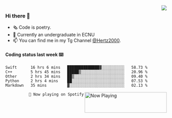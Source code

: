 <img  align="right" src="https://github-readme-stats.vercel.app/api?username=BillChen2K&show_icons=true&count_private=true&hide_title=true">

### Hi there 👋

- 🗞 Code is poetry.
- 🌱 Currently an undergraduate in ECNU
- 📫 You can find me in my Tg Channel [@Hertz2000](https://t.me/Hertz2000).

#### Coding status last week ⌨️

<!--START_SECTION:waka-->
```text
Swift      16 hrs 6 mins   ██████████████▓░░░░░░░░░░   58.73 % 
C++        5 hrs 45 mins   █████▒░░░░░░░░░░░░░░░░░░░   20.96 % 
Other      2 hrs 34 mins   ██▒░░░░░░░░░░░░░░░░░░░░░░   09.40 % 
Python     2 hrs 4 mins    ██░░░░░░░░░░░░░░░░░░░░░░░   07.53 % 
Markdown   35 mins         ▓░░░░░░░░░░░░░░░░░░░░░░░░   02.13 % 
```
<!--END_SECTION:waka-->


<div>
<a href="https://spotify-now-playing.billchen2k.vercel.app/now-playing?open">
   <img align="right" src="https://spotify-now-playing.billchen2k.vercel.app/now-playing" width="256" height="64" alt="Now Playing">
</a>
</div>

<div>
<p align="right"><code>🎵 Now playing on Spotify</code></p>
</div>

<!--
**BillChen2K/BillChen2K** is a ✨ _special_ ✨ repository because its `README.md` (this file) appears on your GitHub profile.

Here are some ideas to get you started:

- 🔭 I’m currently working on ...
- 🌱 I’m currently learning ...
- 👯 I’m looking to collaborate on ...
- 🤔 I’m looking for help with ...
- 💬 Ask me about ...
- 📫 How to reach me: ...
- 😄 Pronouns: ...
- ⚡ Fun fact: ...
-->
